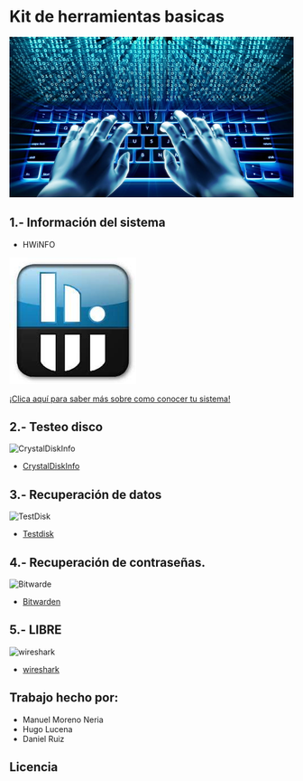 # Kit de herramientas basicas
![Portada](/Imagenes/software-1.jpg)
## 1.- Información del sistema
- HWiNFO


 ![images](/Imagenes/images.jpg)

[¡Clica aquí para saber más sobre como conocer tu sistema!](/Programas/InfoSistemas.md)



## 2.- Testeo disco
![CrystalDiskInfo](/Imagenes/CrystalDiskInfo.jpeg)

- [CrystalDiskInfo](/programa/testeo.md)
## 3.- Recuperación de datos
![TestDisk](/Imagenes/TestDisk-logo.svg.png)

- [Testdisk](/programa/recuperacion.md)
## 4.- Recuperación de contraseñas.
![Bitwarde](/Imagenes/bitwarden.png)

- [Bitwarden](/programa/contraseña.md)
## 5.- LIBRE
![wireshark](/Imagenes/wireshark.jpeg)

- [wireshark](/programa/libre1.md)

## Trabajo hecho por:
- Manuel Moreno Neria
- Hugo Lucena
- Daniel Ruiz

## Licencia
